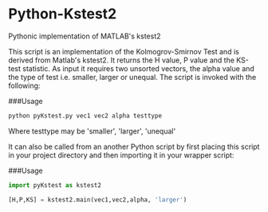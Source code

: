 Python-Kstest2
==============

Pythonic implementation of MATLAB's kstest2

This script is an implementation of the Kolmogrov-Smirnov Test and is derived from Matlab's kstest2. It returns the H value, P value and the KS-test statistic. As input it requires two unsorted vectors, the alpha value and the type of test i.e. smaller, larger or unequal. The script is invoked with the following:


###Usage
```python
python pyKstest.py vec1 vec2 alpha testtype
```
Where testtype may be 'smaller', 'larger', 'unequal'

It can also be called from an another Python script by first placing this script in your project directory and then importing it in your wrapper script:


###Usage
```Python
import pyKstest as kstest2

[H,P,KS] = kstest2.main(vec1,vec2,alpha, 'larger')
```